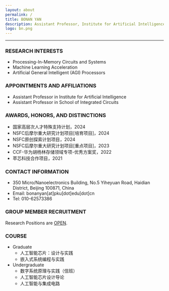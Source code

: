 ```yaml
---
layout: about
permalink: /
title: BONAN YAN
description: Assistant Professor, Institute for Artificial Intelligence, Peking University
logo: bn.png
---
```


***

<!-- <a href='#'>研究方向</a>：面向通用人工智能的芯片设计 -->

### RESEARCH INTERESTS
- Processing-In-Memory Circuits and Systems
- Machine Learning Acceleration
- Artificial General Intelligent (AGI) Processors

### APPOINTMENTS AND AFFILIATIONS
- Assistant Professor in Institute for Artificial Intelligence
- Assistant Professor in School of Integrated Circuits

### AWARDS, HONORS, AND DISTINCTIONS
- 国家高层次人才特殊支持计划，2024
- NSFC后摩尔重大研究计划项目[培育项目]，2024
- NSFC原创探索计划项目，2024
- NSFC后摩尔重大研究计划项目[重点项目]，2023
- CCF-华为胡杨林存储领域专项-优秀方案奖，2022
- 苹芯科技合作项目，2021

### CONTACT INFORMATION
- 350 Micro/Nanoelectronics Building, No.5 Yiheyuan Road, Haidian District, Beijing 100871, China
- Email: bonanyan[at]pku[dot]edu[dot]cn
- Tel: 010-62573386

### GROUP MEMBER RECRUITMENT
Research Positions are [OPEN](/recruit).


### COURSE
- Graduate
  - 人工智能芯片：设计与实践
  - 嵌入式系统编程与实践
- Undergraduate
  - 数字系统原理与实践（信班）
  - 人工智能芯片设计导论
  - 人工智能与集成电路

